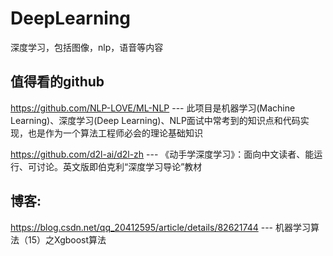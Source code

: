 # DeepLearning
深度学习，包括图像，nlp，语音等内容

## 值得看的github
https://github.com/NLP-LOVE/ML-NLP     --- 此项目是机器学习(Machine Learning)、深度学习(Deep Learning)、NLP面试中常考到的知识点和代码实现，也是作为一个算法工程师必会的理论基础知识   

https://github.com/d2l-ai/d2l-zh       --- 《动手学深度学习》：面向中文读者、能运行、可讨论。英文版即伯克利“深度学习导论”教材

## 博客:
https://blog.csdn.net/qq_20412595/article/details/82621744   --- 机器学习算法（15）之Xgboost算法
